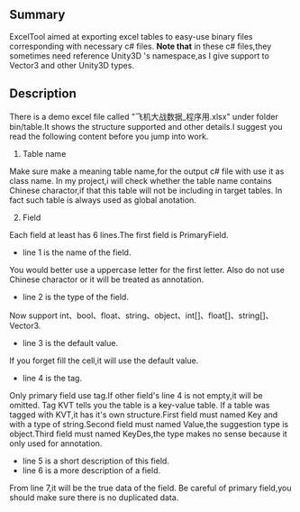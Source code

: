 ## Summary
ExcelTool aimed at exporting excel tables to easy-use binary files corresponding with necessary c# files.
**Note that** in these c# files,they sometimes need reference Unity3D 's namespace,as I give support to Vector3 and other Unity3D types.

## Description
There is a demo excel file called "飞机大战数据_程序用.xlsx" under folder bin/table.It shows the structure supported and other details.I suggest you read the following content before you jump into work.

 1. Table name

Make sure make a meaning table name,for the output c# file with use it as class name.
In my project,i will check whether the table name contains Chinese charactor,if that this table will not be including in target tables.
In fact such table is always used as global anotation.

2. Field

Each field at least has 6 lines.The first field is PrimaryField.

 - line 1 is the name of the field.

You would better use a uppercase letter for the first letter.
Also do not use Chinese charactor or it will be treated as annotation. 

 - line 2 is the type of the field.

Now support int、bool、float、string、object、int[]、float[]、string[]、Vector3.

 - line 3 is the default value.

If you forget fill the cell,it will use the default value.

 - line 4 is the tag.

Only primary field use tag.If other field's line 4 is not empty,it will be omitted.
Tag KVT tells you the table is a key-value table.
If a table was tagged with KVT,it has it's own structure.First field must named Key and with a type of string.Second field must named Value,the suggestion type is object.Third field must named KeyDes,the type makes no sense because it only used for annotation.

 - line 5 is a short description of this field.
 - line 6 is a more description of a field.

From line 7,it will be the true data of the field. Be careful of primary field,you should make sure there is no duplicated data.